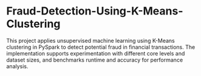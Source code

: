 # Fraud-Detection-Using-K-Means-Clustering
This project applies unsupervised machine learning using K-Means clustering in PySpark to detect potential fraud in financial transactions. The implementation supports experimentation with different core levels and dataset sizes, and benchmarks runtime and accuracy for performance analysis.
